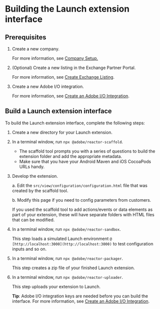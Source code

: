 # Building the Launch extension interface

## Prerequisites

1. Create a new company.

   For more information, see [Company Setup. ](https://developer.adobelaunch.com/extensions/submissions/company-setup/)

2. \(Optional\) Create a new listing in the Exchange Partner Portal.

   For more information, see [Create Exchange Listing](https://developer.adobelaunch.com/extensions/submissions/create-listing/).

3. Create a new Adobe I/O integration.

   For more information, see [Create an Adobe I/O Integration](https://developer.adobelaunch.com/extensions/submissions/upload-and-test/#2-create-an-adobe-io-integration).

## Build a Launch extension interface

To build the Launch extension interface, complete the following steps:

1. Create a new directory for your Launch extension.
2. In a terminal window, run `npx @adobe/reactor-scaffold`.
   * The scaffold tool prompts you with a series of questions to build the extension folder and add the appropriate metadata. 
   * Make sure that you have your Android Maven and iOS CocoaPods URLs handy.
3. Develop the extension.

   a. Edit the `src/view/configuration/configuration.html` file that was created by the scaffold tool.

   b. Modify this page if you need to config parameters from customers.

   If you used the scaffold tool to add actions/events or data elements as part of your extension, these will have separate folders with HTML files that can be modified.

4. In a terminal window, run `npx @adobe/reactor-sandbox`.

   This step loads a simulated Launch environment `@ [http://localhost:3000](http://localhost:3000)` to test configuration inputs and so on.

5. In a terminal window, run `npx @adobe/reactor-packager`.

   This step creates a zip file of your finished Launch extension.

6. In a terminal window, run `npx @adobe/reactor-uploader`.

   This step uploads your extension to Launch.

   **Tip**: Adobe I/O integration keys are needed before you can build the interface. For more information, see [Create an Adobe I/O Integration](https://developer.adobelaunch.com/extensions/submissions/upload-and-test/#2-create-an-adobe-io-integration).

